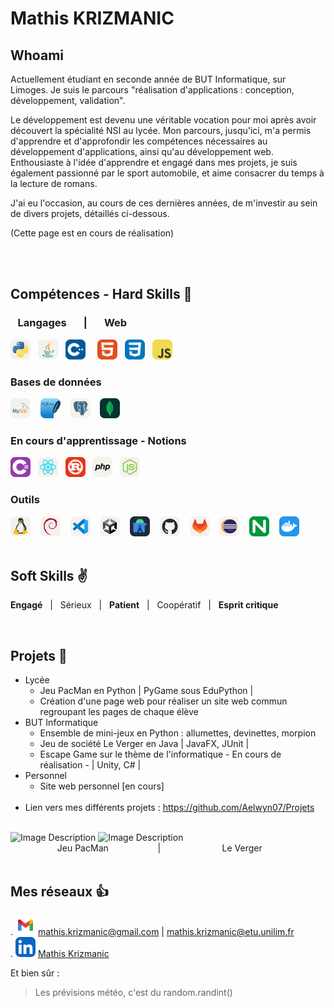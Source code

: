 # Mathis KRIZMANIC

## **Whoami** 

Actuellement étudiant en seconde année de BUT Informatique, sur Limoges. Je suis le parcours "réalisation d'applications : conception, développement, validation".

Le développement est devenu une véritable vocation pour moi après avoir découvert la spécialité NSI au lycée. Mon parcours, jusqu'ici, m'a permis d'apprendre et d'approfondir les compétences nécessaires au développement d'applications, ainsi qu'au développement web. Enthousiaste à l'idée d'apprendre et engagé dans mes projets, je suis également passionné par le sport automobile, et aime consacrer du temps à la lecture de romans.

J'ai eu l'occasion, au cours de ces dernières années, de m'investir au sein de divers projets, détaillés ci-dessous.

(Cette page est en cours de réalisation)

<br><br>
## Compétences - Hard Skills 💪

### &nbsp;&nbsp;&nbsp;Langages  &nbsp;&nbsp;&nbsp;&nbsp;&nbsp; | &nbsp;&nbsp;&nbsp;&nbsp;&nbsp; Web

   <img src="https://github.com/tandpfun/skill-icons/blob/main/icons/Python-Light.svg" width="32">   &nbsp;  <img src="https://github.com/tandpfun/skill-icons/blob/main/icons/Java-Light.svg" width="32"> &nbsp; <img src="https://github.com/tandpfun/skill-icons/blob/main/icons/CPP.svg" width="32">    &nbsp;&nbsp;&nbsp;             <img src="https://github.com/tandpfun/skill-icons/blob/main/icons/HTML.svg" width="32">  &nbsp;   <img src="https://github.com/tandpfun/skill-icons/blob/main/icons/CSS.svg" width="32">  &nbsp;   <img src="https://github.com/tandpfun/skill-icons/blob/main/icons/JavaScript.svg" width="32">  &nbsp;   
### Bases de données
   <img src="https://github.com/tandpfun/skill-icons/blob/main/icons/MySQL-Light.svg" width="32">  &nbsp;&nbsp;   <img src="https://github.com/tandpfun/skill-icons/blob/main/icons/SQLite.svg" width="32">  &nbsp;&nbsp;   <img src="https://github.com/tandpfun/skill-icons/blob/main/icons/PostgreSQL-Light.svg" width="32">  &nbsp;&nbsp;   <img src="https://github.com/tandpfun/skill-icons/blob/main/icons/MongoDB.svg" width="32">
### En cours d'apprentissage - Notions
  <img src="https://github.com/tandpfun/skill-icons/blob/main/icons/CS.svg" width="32">  &nbsp; <img src="https://github.com/tandpfun/skill-icons/blob/main/icons/React-Light.svg" width="32">  &nbsp; <img src="https://github.com/tandpfun/skill-icons/blob/main/icons/Rust.svg" width="32"> &nbsp;  <img src="https://github.com/tandpfun/skill-icons/blob/main/icons/PHP-Light.svg" width="32"> &nbsp; <img src="https://github.com/tandpfun/skill-icons/blob/main/icons/NodeJS-Light.svg" width="32">
<br>


### Outils
  <img src="https://github.com/tandpfun/skill-icons/blob/main/icons/Linux-Light.svg" width="32">  &nbsp;&nbsp; <img src="https://github.com/tandpfun/skill-icons/blob/main/icons/Debian-Light.svg" width="32">  &nbsp;&nbsp; <img src="https://github.com/tandpfun/skill-icons/blob/main/icons/VSCode-Light.svg" width="32"> &nbsp;&nbsp;  <img src="https://github.com/tandpfun/skill-icons/blob/main/icons/Unity-Light.svg" width="32"> &nbsp;&nbsp;  <img src="https://github.com/tandpfun/skill-icons/blob/main/icons/AndroidStudio-Dark.svg" width="32"> &nbsp;&nbsp;  <img src="https://github.com/tandpfun/skill-icons/blob/main/icons/Github-Light.svg" width="32"> &nbsp;&nbsp;  <img src="https://github.com/tandpfun/skill-icons/blob/main/icons/GitLab-Light.svg" width="32">  &nbsp;&nbsp; <img src="https://github.com/tandpfun/skill-icons/blob/main/icons/Eclipse-Light.svg" width="32"> &nbsp;&nbsp;  <img src="https://github.com/tandpfun/skill-icons/blob/main/icons/Nginx.svg" width="32"> &nbsp;&nbsp;  <img src="https://github.com/tandpfun/skill-icons/blob/main/icons/Docker.svg" width="32"> <br><br>



## Soft Skills ✌️

  **Engagé** &nbsp; | &nbsp; Sérieux &nbsp; | &nbsp; **Patient** &nbsp; | &nbsp; Coopératif &nbsp; | &nbsp; **Esprit critique** 

<br>

## Projets 🚀

* Lycée
   * Jeu PacMan en Python  | PyGame sous EduPython |
   * Création d'une page web pour réaliser un site web commun regroupant les pages de chaque élève<br>
* BUT Informatique
   * Ensemble de mini-jeux en Python : allumettes, devinettes, morpion
   * Jeu de société Le Verger en Java  | JavaFX, JUnit |
   * Escape Game sur le thème de l'informatique - En cours de réalisation -  | Unity, C# | <br>
* Personnel
   * Site web personnel [en cours] <br><br>
* Lien vers mes différents projets : https://github.com/Aelwyn07/Projets
<br>
<img src="https://github.com/Aelwyn07/Aelwyn07/assets/108084287/8f8e903e-cf44-4713-b026-f8b32bc84196" alt="Image Description" width="25%" height="25%">      
<img src="https://github.com/Aelwyn07/Aelwyn07/assets/108084287/001e9242-ed4f-4739-94c8-61612c99c62d" alt="Image Description" width="28%" height="28%">
        <br>&nbsp;&nbsp;&nbsp;&nbsp;&nbsp;&nbsp;&nbsp;&nbsp;&nbsp;&nbsp;&nbsp;&nbsp;&nbsp;&nbsp;&nbsp;&nbsp;&nbsp;&nbsp;&nbsp;Jeu PacMan&nbsp;&nbsp;&nbsp;&nbsp;&nbsp;&nbsp;&nbsp;&nbsp;&nbsp;&nbsp;&nbsp;&nbsp;&nbsp;&nbsp;&nbsp;&nbsp;&nbsp;&nbsp;&nbsp;&nbsp;|&nbsp;&nbsp;&nbsp;&nbsp;&nbsp;&nbsp;&nbsp;&nbsp;&nbsp;&nbsp;&nbsp;&nbsp;&nbsp;&nbsp;&nbsp;&nbsp;&nbsp;&nbsp;&nbsp;&nbsp;&nbsp;&nbsp;&nbsp;&nbsp;&nbsp;Le Verger <br>

<br>

## Mes réseaux 👍
  . <img src="https://github.com/Aelwyn07/Aelwyn07/blob/main/utre.png" width="32"> 
  mathis.krizmanic@gmail.com  |  mathis.krizmanic@etu.unilim.fr
  <br>
  . <img src="https://github.com/tandpfun/skill-icons/blob/main/icons/LinkedIn.svg" width="32"> 
  [Mathis Krizmanic](https://www.linkedin.com/in/mathis-krizmanic-188797256)





Et bien sûr : 
> Les prévisions météo, c'est du random.randint()


